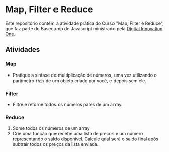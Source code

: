 # Map, Filter e Reduce

Este repositório contém a atividade prática do Curso "Map, Filter e Reduce", que faz parte do Basecamp de Javascript ministrado pela [Digital Innovation One](https://digitalinnovation.one/).

## Atividades

### Map
- Pratique a sintaxe de multiplicação de números, uma vez utilizando o parâmetro `this` de um objeto criado por você, e depois sem ele.

### Filter
- Filtre e retorne todos os números pares de um array.

### Reduce
1. Some todos os números de um array
2. Crie uma função que recebe uma lista de preços e um número representando o saldo disponível. Calcule qual será o saldo final após subtrair todos os preços da lista enviada.